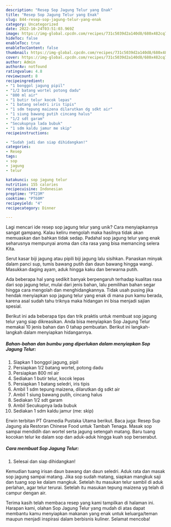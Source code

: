 ```yaml
---
description: "Resep Sop Jagung Telur yang Enak"
title: "Resep Sop Jagung Telur yang Enak"
slug: 844-resep-sop-jagung-telur-yang-enak
category: Uncategorized
date: 2022-10-24T03:51:03.969Z
image: https://img-global.cpcdn.com/recipes/731c5039d2a140d8/680x482cq70/sop-jagung-telur-foto-resep-utama.jpg
hideToc: false
enableToc: true
enableTocContent: false
thumbnail: https://img-global.cpcdn.com/recipes/731c5039d2a140d8/680x482cq70/sop-jagung-telur-foto-resep-utama.jpg
cover: https://img-global.cpcdn.com/recipes/731c5039d2a140d8/680x482cq70/sop-jagung-telur-foto-resep-utama.jpg
author: Admin
authorAv: notfound
ratingvalue: 4.8
reviewcount: 8
recipeingredient:
- "1 bonggol jagung pipil"
- "1/2 batang wortel potong dadu"
- "800 ml air"
- "1 butir telur kocok lepas"
- "1 batang seledri iris tipis"
- "1 sdm tepung maizena dilarutkan dg sdkt air"
- "1 siung bawang putih cincang halus"
- "1/2 sdt garam"
- "Secukupnya lada bubuk"
- "1 sdm kaldu jamur me skip"
recipeinstructions:

- "Sudah jadi dan siap dihidangkan!"
categories:
- Resep
tags:
- sop
- jagung
- telur

katakunci: sop jagung telur 
nutrition: 155 calories
recipecuisine: Indonesian
preptime: "PT23M"
cooktime: "PT60M"
recipeyield: "4"
recipecategory: Dinner

---
```





Lagi mencari ide resep sop jagung telur yang unik? Cara menyiapkannya sangat gampang. Kalau keliru mengolah maka hasilnya tidak akan memuaskan dan bahkan tidak sedap. Padahal sop jagung telur yang enak seharusnya mempunyai aroma dan cita rasa yang bisa memancing selera Kita.





Serut kasar biji jagung atau pipili biji jagung lalu sisihkan. Panaskan minyak dalam panci sup, tumis bawang putih dan daun bawang hingga wangi. Masukkan daging ayam, aduk hingga kaku dan berwarna putih.

Ada beberapa hal yang sedikit banyak berpengaruh terhadap kualitas rasa dari sop jagung telur, mulai dari jenis bahan, lalu pemilihan bahan segar hingga cara mengolah dan menghidangkannya. Tidak usah pusing jika hendak menyiapkan sop jagung telur yang enak di mana pun kamu berada, karena asal sudah tahu triknya maka hidangan ini bisa menjadi sajian spesial.






Berikut ini ada beberapa tips dan trik praktis untuk membuat sop jagung telur yang siap dikreasikan. Anda bisa menyiapkan Sop Jagung Telur memakai 10 jenis bahan dan 0 tahap pembuatan. Berikut ini langkah-langkah dalam menyiapkan hidangannya.

<!--inarticleads1-->

##### Bahan-bahan dan bumbu yang diperlukan dalam menyiapkan Sop Jagung Telur:

1. Siapkan 1 bonggol jagung, pipil
1. Persiapkan 1/2 batang wortel, potong dadu
1. Persiapkan 800 ml air
1. Sediakan 1 butir telur, kocok lepas
1. Persiapkan 1 batang seledri, iris tipis
1. Ambil 1 sdm tepung maizena, dilarutkan dg sdkt air
1. Ambil 1 siung bawang putih, cincang halus
1. Sediakan 1/2 sdt garam
1. Ambil Secukupnya lada bubuk
1. Sediakan 1 sdm kaldu jamur (me: skip)


Erwin terbitan PT Gramedia Pustaka Utama berikut. Baca juga: Resep Sup Jagung ala Restoran Chinese Food untuk Tambah Tenaga. Masak sop sampai mendidih dan wortel serta jagung setengah matang. Baru tuang kocokan telur ke dalam sop dan aduk-aduk hingga kuah sop berserabut. 

<!--inarticleads2-->

##### Cara membuat Sop Jagung Telur:


1. Selesai dan siap dihidangkan!

Kemudian tuang irisan daun bawang dan daun seledri. Aduk rata dan masak sop jagung sampai matang. Jika sop sudah matang, siapkan mangkuk saji dan tuang sop ke dalam mangkuk. Setelah itu masukan telur sambil di aduk perlahan, agar telur terurai. Setelah itu masukan tepung maizena yg telah di campur dengan air. 

Terima kasih telah membaca resep yang kami tampilkan di halaman ini. Harapan kami, olahan Sop Jagung Telur yang mudah di atas dapat membantu kamu menyiapkan makanan yang enak untuk keluarga/teman maupun menjadi inspirasi dalam berbisnis kuliner. Selamat mencoba!
